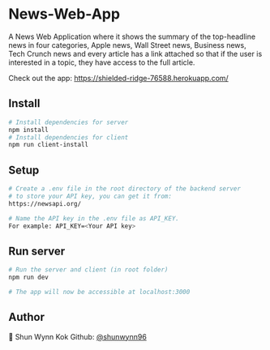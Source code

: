 # News-Web-App
A News Web Application where it shows the summary of the top-headline news in four categories, 
Apple news, Wall Street news, Business news, Tech Crunch news and every article has a link attached 
so that if the user is interested in a topic, they have access to the full article.

Check out the app: https://shielded-ridge-76588.herokuapp.com/

## Install
```bash
# Install dependencies for server
npm install
# Install dependencies for client
npm run client-install
```
## Setup
```bash
# Create a .env file in the root directory of the backend server 
# to store your API key, you can get it from:
https://newsapi.org/

# Name the API key in the .env file as API_KEY.
For example: API_KEY=<Your API key>
```

## Run server
```bash
# Run the server and client (in root folder)
npm run dev

# The app will now be accessible at localhost:3000
```

## Author
🧑 Shun Wynn Kok
Github: [@shunwynn96](https://github.com/shunwynn96)
